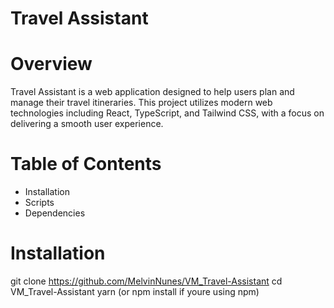 # Travel Assistant

# Overview

Travel Assistant is a web application designed to help users plan and manage their travel itineraries. This project utilizes modern web technologies including React, TypeScript, and Tailwind CSS, with a focus on delivering a smooth user experience.

# Table of Contents

- Installation
- Scripts
- Dependencies

# Installation

git clone https://github.com/MelvinNunes/VM_Travel-Assistant
cd VM_Travel-Assistant
yarn (or npm install if youre using npm)
